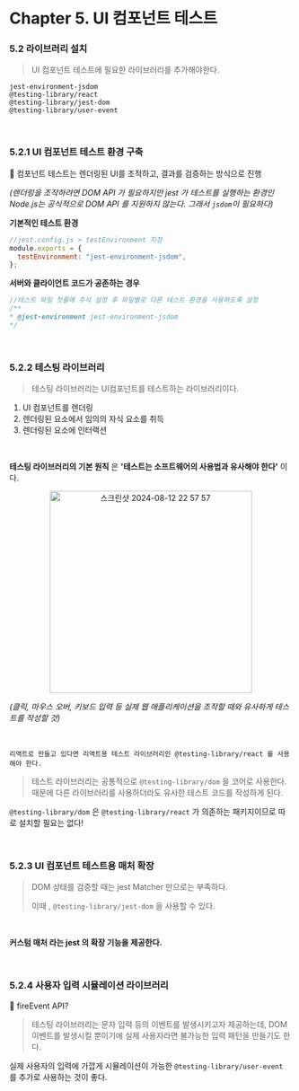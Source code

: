 # Chapter 5. UI 컴포넌트 테스트
### 5.2 라이브러리 설치
> UI 컴포넌트 테스트에 필요한 라이브러리를 추가해야한다. 

```shell
jest-environment-jsdom
@testing-library/react
@testing-library/jest-dom
@testing-library/user-event
```

<br />


### 5.2.1 UI 컴포넌트 테스트 환경 구축
💬 컴포넌트 테스트는 렌더링된  UI를 조적하고, 결과를 검증하는 방식으로 진행

_(렌더링을 조작하려면 DOM API 가 필요하지만 jest 가 테스트를 실행하는 환경인 Node.js는 공식적으로 DOM API 를 지원하지 않는다. 그래서 `jsdom`이 필요하다)_

**기본적인 테스트 환경**
```js
//jest.config.js > testEnvironment 지정
module.exports = {
  testEnvironment: "jest-environment-jsdom",
};
```
**서버와 클라이언트 코드가 공존하는 경우**
```js
//테스트 파일 첫줄에 주석 설정 후 파일별로 다른 테스트 환경을 사용하도록 설정
/**
* @jest-environment jest-environment-jsdom
*/
```

<br />


### 5.2.2 테스팅 라이브러리
> 테스팅 라이브러리는 UI컴포넌트를 테스트하는 라이브러리이다.
1. UI 컴포넌트를 렌더링
2. 렌더링된 요소에서 임의의 자식 요소를 취득
3. 렌더링된 요소에 인터랙션 

<br />

**테스팅 라이브러리의 기본 원칙** 은 **'테스트는 소프트웨어의 사용법과 유사해야 한다'** 이다.
<p align="center">
<img width="360" alt="스크린샷 2024-08-12 22 57 57" src="https://github.com/user-attachments/assets/bb6b06e8-b2dc-4032-b51d-9f28d17140bc">
<p/>
  
_(클릭, 마우스 오버, 키보드 입력 등 실제 웹 애플리케이션을 조작할 때와 유사하게 테스트를 작성할 것)_ 

<br />


```shell
리액트로 만들고 있다면 리액트용 테스트 라이브러리인 @testing-library/react 를 사용해야 한다.
```

> 테스트 라이브러리는 공통적으로 `@testing-library/dom` 을 코어로 사용한다.
> 때문에 다른 라이브러리를 사용하더라도 유사한 테스트 코드를 작성하게 된다.

`@testing-library/dom` 은 `@testing-library/react` 가 의존하는 패키지이므로 따로 설치할 필요는 없다!

<br />


### 5.2.3 UI 컴포넌트 테스트용 매처 확장
> DOM 상태를 검증할 때는 jest Matcher 만으로는 부족하다.
> 
> 이때 , `@testing-library/jest-dom` 을 사용할 수 있다.

<br />


**커스텀 매처 라는 jest 의 확장 기능을 제공한다.**

<br />

### 5.2.4 사용자 입력 시뮬레이션 라이브러리
💬 fireEvent API?
> 테스팅 라이브러리는 문자 입력 등의 이벤트를 발생시키고자 제공하는데, DOM 이벤트를 발생시킬 뿐이기에 실제 사용자라면 불가능한 입력 패턴을 만들기도 한다.

실제 사용자의 입력에 가깝게 시뮬레이션이 가능한 `@testing-library/user-event` 를 추가로 사용하는 것이 좋다. 
